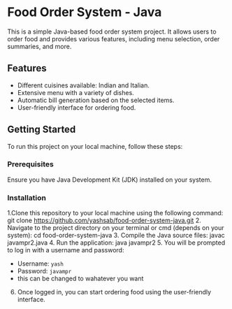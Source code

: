 # Food Order System - Java

This is a simple Java-based food order system project. It allows users to order food and provides various features, including menu selection, order summaries, and more.

## Features
- Different cuisines available: Indian and Italian.
- Extensive menu with a variety of dishes.
- Automatic bill generation based on the selected items.
- User-friendly interface for ordering food.

## Getting Started
To run this project on your local machine, follow these steps:

### Prerequisites
Ensure you have Java Development Kit (JDK) installed on your system.

### Installation
1.Clone this repository to your local machine using the following command:
   git clone https://github.com/yashsab/food-order-system-java.git
2. Navigate to the project directory on your terminal or cmd (depends on your system):
  cd food-order-system-java
3. Compile the Java source files:
  javac javampr2.java
4. Run the application:
  java javampr2
5. You will be prompted to log in with a username and password:
- Username: `yash`
- Password: `javampr`
- this can be changed to wahatever you want
6. Once logged in, you can start ordering food using the user-friendly interface.





